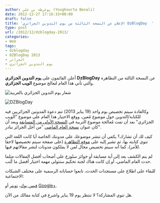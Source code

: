 ```yaml
---
author: يوغرطة بن علي (Youghourta Benali)
date: 2012-12-27 17:16:33+00:00
draft: false
title: 'الإعلان عن النسخة الثالثة من يوم التدوين الجزائري DzBlogDay  '
type: post
url: /2012/12/dzblogday-2013/
categories:
- Web
tags:
- dzblogday
- DZBlogDay 2013
- الجزائر
- يوم التدوين الجزائري
---
```


أعلن القائمون على **يوم التدوين الجزائري** **DzBlogDay** عن النسخة الثالثة من التظاهرة والتي تأتي هذا العام لتعالج موضوع **الويب الجزائري**.




![شعار يوم التدوين الجزائري بالعربية](http://www.it-scoop.com/wp-content/uploads/2012/01/DzBlogDay-ar.png)





![DZBlogDay](http://www.it-scoop.com/wp-content/uploads/2011/11/DZBlogDay.png)





وكالعادة سيتم تخصيص يوم واحد (19 يناير 2013) تتم دعوة المدونين الجزائريين فيه للكتابة/التدوين حول موضوع مُعين، ووقع الاختيار هذا العام على موضوع "الويب الجزائري" بعد أن تمت مُعالجة موضوع التربية في [النسخة الأولى من المسابقة](http://www.it-scoop.com/2011/01/dzblogday/) وبعد أن كان عنوان [نسخة العام الماضي](http://www.it-scoop.com/2012/01/dzblogday-2012-2/) "من أجل الجزائر نبادر".




كيف لك أن تشارك؟ يكفي أن تنشر موضوعك على مدونتك الخاصة أيا كانت اللغة التي تنوي كتابته بها، ثم تشير إليه على [موقع التظاهرة](http://dzblogday.org/) (على صفحة سيتم تخصيصها لاحقا للأمر)، كما أنه سيتم تخصيص مجال لمن لا يملكون مدونات لنشر مقالاتهم فيها.




لم يتم الكشف بعد إلى أية مسابقة أو جوائز ستُوزع على أصحاب أفضل المقالات مثلما حدث العام الماضي، أو إن كانت هناك لجنة تحكيم ستتولى مهمة اختيار أفضل ما كُتب.




للبقاء على اطلاع على مستجدات الحدث، تابعوا حساباته الرسمية على مختلف الشبكات الاجتماعية:




[فيس بوك](https://www.facebook.com/dzblogday)، [تويتر](https://twitter.com/dzblogday) أو [Google+](https://plus.google.com/112992498839702173376/posts).




هل تنوي المشاركة؟ لا تنتظر يوم 19 يناير واشرع في كتابة مقالك من الآن.
